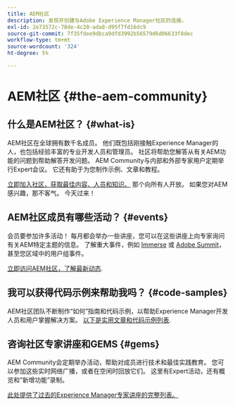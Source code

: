 ```yaml
---
title: AEM社区
description: 发现并创建与Adobe Experience Manager社区的连接。
exl-id: 2e73572c-78de-4c20-ada8-d95f7fd16dc9
source-git-commit: 7f35fdee9dbca9dfd3992b56579d6d06633f8dec
workflow-type: tm+mt
source-wordcount: '324'
ht-degree: 5%

---
```


# AEM社区 {#the-aem-community}

## 什么是AEM社区？ {#what-is}

AEM社区在全球拥有数千名成员。 他们既包括刚接触Experience Manager的人，也包括经验丰富的专业开发人员和管理员。 社区将帮助您解答从有关AEM功能的问题到帮助解答开发问题。 AEM Community与内部和外部专家用户定期举行Expert会议。 它还有助于为您制作示例、文章和教程。

[立即加入社区，获取最佳内容、人员和知识。](https://experienceleaguecommunities.adobe.com/t5/adobe-experience-manager/ct-p/adobe-experience-manager-community) 那个向所有人开放。 如果您对AEM感兴趣，那不客气。 今天过来！

## AEM社区成员有哪些活动？ {#events}

会员要参加许多活动！ 每月都会举办一些讲座，您可以在这些讲座上向专家询问有关AEM特定主题的信息。 了解重大事件，例如 [Immerse](https://help-forums.adobe.com/content/adobeforums/en/experience-manager-forum/adobe-experience-manager.topic.html/forum__fb7p-the_immerseagendai.html) 或 [Adobe Summit](https://business.adobe.com/summit/adobe-summit.html)，甚至您区域中的用户组事件。

[立即访问AEM社区，了解最新动态](https://help-forums.adobe.com/content/adobeforums/en/experience-manager-forum/adobe-experience-manager.html).

## 我可以获得代码示例来帮助我吗？ {#code-samples}

AEM社区团队不断制作“如何”指南和代码示例，以帮助Experience Manager开发人员和用户掌握解决方案。 [以下是实用文章和代码示例列表](https://experienceleaguecommunities.adobe.com/t5/adobe-experience-manager/ct-p/adobe-experience-manager-community).

## 咨询社区专家讲座和GEMS {#gems}

AEM Community会定期举办活动，帮助对成员进行技术和最佳实践教育。 您可以参加这些实时网络广播，或者在空闲时回放它们。 这里有Expert活动，还有概览和“新增功能”录制。

[此处提供了过去的Experience Manager专家讲座的完整列表。](https://experienceleague.adobe.com/docs/experience-manager-guides-learn/tutorials/knowledge-base/expert-session/expert-session.html?lang=en)
